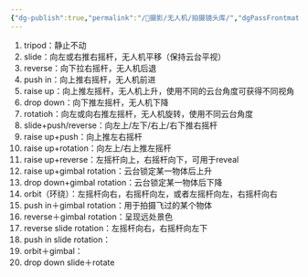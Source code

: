 ```yaml
---
{"dg-publish":true,"permalink":"/📸摄影/无人机/拍摄镜头库/","dgPassFrontmatter":true}
---
```




1.  tripod：静止不动
2.  slide：向左或右推右摇杆，无人机平移（保持云台平视）
3.  reverse：向下拉右摇杆，无人机后退
4.  push in：向上推右摇杆，无人机前进
5.  raise up：向上推左摇杆，无人机上升，使用不同的云台角度可获得不同视角
6.  drop down：向下推左摇杆，无人机下降
7.  rotatioh：向左或向右推左摇杆，无人机旋转，使用不同云台角度
8.  slide+push/reverse：向左上/左下/右上/右下推右摇杆
9.  raise up+push：向上推左右摇杆
10.  raise up+rotation：向左上/右上推左摇杆
11.  raise up+reverse：左摇杆向上，右摇杆向下，可用于reveal
12.  raise up+gimbal rotation：云台锁定某一物体后上升
13.  drop down+gimbal rotation：云台锁定某一物体后下降
14.  orbit（环绕）：左摇杆向右，右摇杆向左，或者左摇杆向左，右摇杆向右
15.  push in＋gimbal rotation：用于拍摄飞过的某个物体
16.  reverse＋gimbal rotation：呈现远处景色
17.  reverse slide rotation：左摇杆向右，右摇杆向左下
18.  push in slide rotation：
19.  orbit＋gimbal：
20.  drop down slide＋rotate